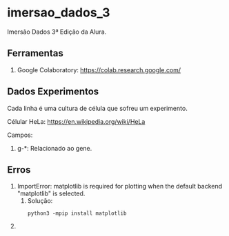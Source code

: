 # imersao_dados_3
Imersão Dados 3ª Edição da Alura.

## Ferramentas
1. Google Colaboratory: https://colab.research.google.com/

## Dados Experimentos
Cada linha é uma cultura de célula que sofreu um experimento.

Célular HeLa: https://en.wikipedia.org/wiki/HeLa

Campos:
1. g-*: Relacionado ao gene.

## Erros
1. ImportError: matplotlib is required for plotting when the default backend "matplotlib" is selected.
    1. Solução:
       ```terminal
       python3 -mpip install matplotlib
       ```
1. 